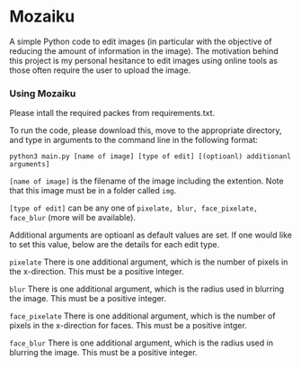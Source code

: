 # Mozaiku
A simple Python code to edit images (in particular with the objective of reducing the amount of information in the image).
The motivation behind this project is my personal hesitance to edit images using online tools as those often require the user to upload the image. 

### Using Mozaiku
Please intall the required packes from requirements.txt. 

To run the code, please download this, move to the appropriate directory, and type in arguments to the command line in the following format: 
```
python3 main.py [name of image] [type of edit] [(optioanl) additionanl arguments]
```

```[name of image]``` is the filename of the image including the extention. Note that this image must be in a folder called ```img```.

```[type of edit]``` can be any one of ```pixelate, blur, face_pixelate, face_blur``` (more will be available).

Additional arguments are optioanl as default values are set. 
If one would like to set this value, below are the details for each edit type. 

```pixelate```
    There is one additional argument, which is the number of pixels in the x-direction. This must be a positive integer.

```blur```
    There is one additional argument, which is the radius used in blurring the image. This must be a positive integer. 

```face_pixelate```
    There is one additional argument, which is the number of pixels in the x-direction for faces. This must be a positive intger.
    
```face_blur```
    There is one additional argument, which is the radius used in blurring the image. This must be a positive integer. 

